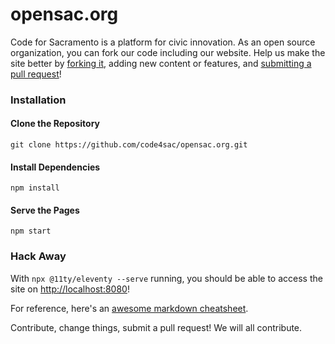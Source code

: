 opensac.org
=====================

Code for Sacramento is a platform for civic innovation. As an open source organization, you can fork our code including our website. Help us make the site better by [forking it](https://help.github.com/articles/fork-a-repo/), adding new content or features, and [submitting a pull request](https://help.github.com/articles/creating-a-pull-request/)!

### Installation

#### Clone the Repository
`git clone https://github.com/code4sac/opensac.org.git`

#### Install Dependencies
`npm install`

#### Serve the Pages
`npm start`

### Hack Away

With `npx @11ty/eleventy --serve` running, you should be able to access the site on [http://localhost:8080](http://localhost:8080)!

For reference, here's an [awesome markdown cheatsheet](https://github.com/adam-p/markdown-here/wiki/Markdown-Cheatsheet).

Contribute, change things, submit a pull request! We will all contribute.
